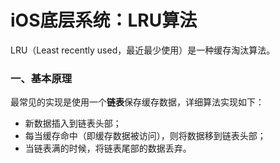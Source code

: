 # iOS底层系统：LRU算法

LRU（Least recently used，最近最少使用）是一种缓存淘汰算法。

### 一、基本原理

最常见的实现是使用一个**链表**保存缓存数据，详细算法实现如下：
- 新数据插入到链表头部；
- 每当缓存命中（即缓存数据被访问），则将数据移到链表头部；
- 当链表满的时候，将链表尾部的数据丢弃。
